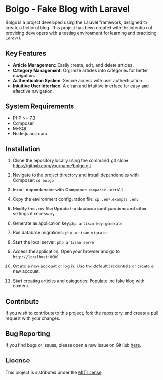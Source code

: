 # Bolgo - Fake Blog with Laravel

Bolgo is a project developed using the Laravel framework, designed to create a fictional blog. This project has been created with the intention of providing developers with a testing environment for learning and practicing Laravel.

## Key Features

- **Article Management**: Easily create, edit, and delete articles.
- **Category Management**: Organize articles into categories for better navigation.
- **Authentication System**: Secure access with user authentication.
- **Intuitive User Interface**: A clean and intuitive interface for easy and effective navigation.

## System Requirements

- PHP >= 7.3
- Composer
- MySQL
- Node.js and npm

## Installation

1. Clone the repository locally using the command:
   git clone https://github.com/yourname/bolgo.git
   
2. Navigate to the project directory and install dependencies with Composer:
   `cd bolgo`
3. Install dependencies with Composer: `composer install`
4.  Copy the environment configuration file: `cp .env.example .env`
5.  Modify the `.env` file:
Update the database configurations and other settings if necessary.
6. Generate an application key:` php artisan key:generate `
7. Run database migrations: `php artisan migrate`
8.  Start the local server: `php artisan serve`
9. Access the application:
Open your browser and go to `http://localhost:8000`.

10. Create a new account or log in:
 Use the default credentials or create a new account.

11. Start creating articles and categories:
 Populate the fake blog with content.

## Contribute

If you wish to contribute to this project, fork the repository, and create a pull request with your changes.

## Bug Reporting

If you find bugs or issues, please open a new issue on GitHub [here](https://github.com/yourname/bolgo/issues).

## License

This project is distributed under the [MIT license](LICENSE).
